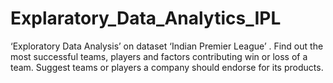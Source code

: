 # Explaratory_Data_Analytics_IPL
‘Exploratory Data Analysis’ on dataset ‘Indian Premier League’ . Find out the most successful teams, players and factors contributing win or loss of a team. Suggest teams or players a company should endorse for its products.
